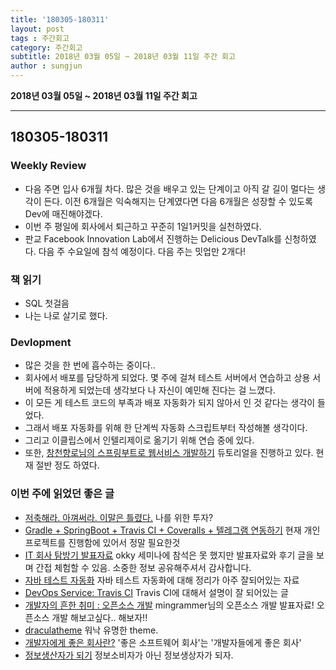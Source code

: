 ```yaml
---
title: '180305-180311'  
layout: post  
tags : 주간회고
category: 주간회고
subtitle: 2018년 03월 05일 ~ 2018년 03월 11일 주간 회고
author : sungjun
---
```


**2018년 03월 05일 ~ 2018년 03월 11일 주간 회고** 

---

## 180305-180311

### Weekly Review
  - 다음 주면 입사 6개월 차다. 많은 것을 배우고 있는 단계이고 아직 갈 길이 멀다는 생각이 든다. 이전 6개월은 익숙해지는 단계였다면 다음 6개월은 성장할 수 있도록 Dev에 매진해야겠다.
  - 이번 주 평일에 회사에서 퇴근하고 꾸준히 1일1커밋을 실천하였다.
  - 판교 Facebook Innovation Lab에서 진행하는 Delicious DevTalk를 신청하였다. 다음 주 수요일에 참석 예정이다. 다음 주는 밋업만 2개다!

### 책 읽기
  - SQL 첫걸음
  - 나는 나로 살기로 했다.

### Devlopment
  - 많은 것을 한 번에 흡수하는 중이다..
  - 회사에서 배포를 담당하게 되었다. 몇 주에 걸쳐 테스트 서버에서 연습하고 상용 서버에 적용하게 되었는데 생각보다 나 자신이 예민해 진다는 걸 느꼈다.
  - 이 모든 게 테스트 코드의 부족과 배포 자동화가 되지 않아서 인 것 같다는 생각이 들었다.
  - 그래서 배포 자동화를 위해 한 단계씩 자동화 스크립트부터 작성해볼 생각이다.
  - 그리고 이클립스에서 인텔리제이로 옮기기 위해 연습 중에 있다.
  - 또한, [창천향로님의 스프링부트로 웹서비스 개발하기](https://github.com/jojoldu/springboot-webservice) 듀토리얼을 진행하고 있다. 현재 절반 정도 하였다.

### 이번 주에 읽었던 좋은 글
  - [저축해라. 아껴써라. 이말은 틀렸다.](http://1boon.kakao.com/changeground/money0925) 나를 위한 투자?
  - [Gradle + SpringBoot + Travis CI + Coveralls + 텔레그램 연동하기](http://jojoldu.tistory.com/275) 현재 개인프로젝트를 진행함에 있어서 정말 필요한것
  - [IT 회사 탐방기 발표자료](https://drive.google.com/file/d/1fbVY7GeKf6iSBCNuYwaSaq58hbI5_O-_/view) okky 세미나에 참석은 못 했지만 발표자료와 후기 글을 보며 간접 체험할 수 있음. 소중한 정보 공유해주셔서 감사합니다.
  - [자바 테스트 자동화](https://www.slideshare.net/gyumee/ss-90206560) 자바 테스트 자동화에 대해 정리가 아주 잘되어있는 자료
  - [DevOps Service: Travis CI](http://www.sauru.so/blog/travis-ci/) Travis CI에 대해서 설명이 잘 되어있는 글
  - [개발자의 흔한 취미 : 오픈소스 개발](https://speakerdeck.com/mingrammer/gaebaljayi-heunhan-cwimi-opeunsoseu-gaebal) mingrammer님의 오픈소스 개발 발표자료! 오픈소스 개발 해보고싶다.. 해보자!!
  - [draculatheme](https://draculatheme.com/) 워낙 유명한 theme.
  - [개발자에게 좋은 회사란?](https://okky.kr/article/446114) '좋은 소프트웨어 회사'는 '개발자들에게 좋은 회사'
  - [정보생산자가 되기](https://steemit.com/itstudy/@lectorist/3ac57d-it) 정보소비자가 아닌 정보생상자가 되자.
